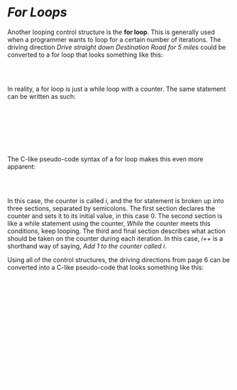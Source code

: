 # *__For Loops__*

Another looping control structure is the __for loop__. This is generally used when a programmer wants to loop for a certain number of iterations. The driving direction _Drive straight down Destination Road for 5 miles_ could be converted to a for loop that looks something like this:

<pre style="color: white;">
For (5 iterations)
    Drive straight for 1 mile;
</pre>

In reality, a for loop is just a while loop with a counter. The same statement can be written as such:

<pre style="color: white;">
Set the counter to 0;
While (the counter is less than 5)
{
    Drive straight for 1 mile;
    Add 1 to the counter;
}
</pre>

The C-like pseudo-code syntax of a for loop makes this even more apparent:

<pre style="color: white;">
For (i=0; i<5; i++)
    Drive straight for 1 mile;
</pre>

In this case, the counter is called _i_, and the for statement is broken up into three sections, separated by semicolons. The first section declares the counter and sets it to its initial value, in this case 0. The second section is like a while statement using the counter, _While_ the counter meets this conditions, keep looping. The third and final section describes what action should be taken on the counter during each iteration. In this case, _i++_ is a shorthand way of saying, _Add 1 to the counter called i_.

Using all of the control structures, the driving directions from page 6 can be converted into a C-like pseudo-code that looks something like this:

<pre style="color: white;">
Begin going East on Main Street;
While (there is not a church on the right)
    Drive down Main Street;
If (street is blocked)
{
    Turn right on 15th Street;
    Turn left on Pine Street;
    Turn right on 16th Street;
}
Else
    Turn right on 16th Street;
Turn left on Destination Road;
For (i=0; i<5; i++)
    Drive straight for 1 mile;
Stop at 743 Destination Road;
</pre>